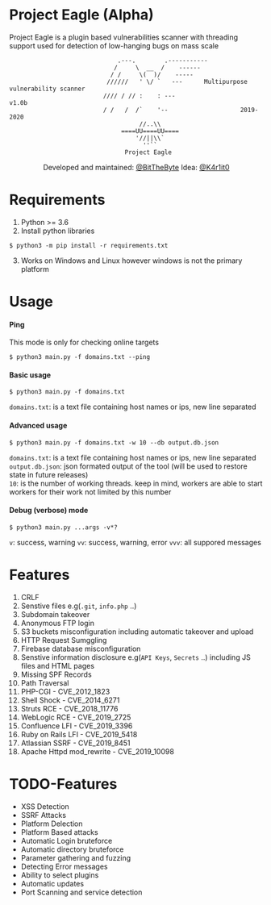 # Project Eagle (Alpha)
Project Eagle is a plugin based vulnerabilities scanner with threading support used for detection of low-hanging bugs on mass scale 
```
                              .---.        .-----------
                             /     \  __  /    ------
                            / /     \(  )/    -----
                           //////   ' \/ `   ---      Multipurpose vulnerability scanner
                          //// / // :    : ---                    v1.0b
                          / /   /  /`    '--                    2019-2020
                                    //..\\           
                               ====UU====UU====       
                                   '//||\\`           
                                     ''``
                                Project Eagle

```

<p align="center">
    Developed and maintained: <a href="https://twitter.com/BitTheByte">@BitTheByte</a>
    Idea: <a href="https://twitter.com/K4r1it0">@K4r1it0</a>
</p>

# Requirements
1) Python >= 3.6
2) Install python libraries 
```
$ python3 -m pip install -r requirements.txt
```
3) Works on Windows and Linux however windows is not the primary platform

# Usage 
#### Ping
This mode is only for checking online targets
```
$ python3 main.py -f domains.txt --ping
```
#### Basic usage
```
$ python3 main.py -f domains.txt
```
`domains.txt`: is a text file containing host names or ips, new line separated 
  
  
#### Advanced usage 
```
$ python3 main.py -f domains.txt -w 10 --db output.db.json
```
`domains.txt`: is a text file containing host names or ips, new line separated  
`output.db.json`: json formated output of the tool (will be used to restore state in future releases)  
`10`: is the number of working threads. keep in mind, workers are able to start workers for their work not limited by this number

#### Debug (verbose) mode
```
$ python3 main.py ...args -v*?
```
`v`: success, warning
`vv`:  success, warning, error
`vvv`: all suppored messages

# Features
1) CRLF
2) Senstive files e.g(`.git`, `info.php` ..)
3) Subdomain takeover 
4) Anonymous FTP login
5) S3 buckets misconfiguration including automatic takeover and upload
6) HTTP Request Sumggling
7) Firebase database misconfiguration
8) Senstive information disclosure e.g(`API Keys`, `Secrets` ..) including JS files and HTML pages
9) Missing SPF Records 
10) Path Traversal
11) PHP-CGI - CVE_2012_1823
12) Shell Shock - CVE_2014_6271
13) Struts RCE - CVE_2018_11776
14) WebLogic RCE - CVE_2019_2725
15) Confluence LFI - CVE_2019_3396
16) Ruby on Rails LFI - CVE_2019_5418
17) Atlassian SSRF - CVE_2019_8451
18) Apache Httpd mod_rewrite - CVE_2019_10098

# TODO-Features
- XSS Detection
- SSRF Attacks 
- Platform Delection 
- Platform Based attacks 
- Automatic Login bruteforce
- Automatic directory bruteforce
- Parameter gathering and fuzzing
- Detecting Error messages
- Ability to select plugins 
- Automatic updates
- Port Scanning and service detection
